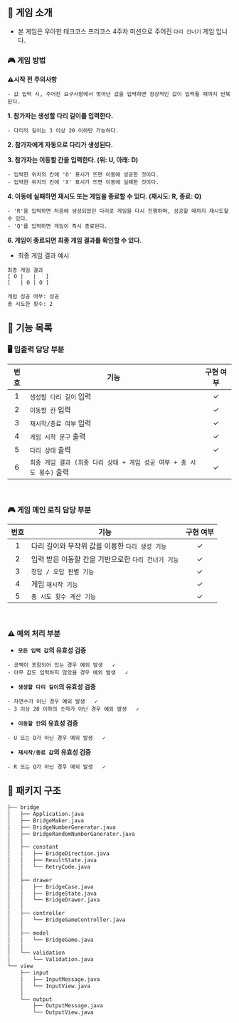 ## 🌉 게임 소개

- 본 게임은 우아한 테크코스 프리코스 4주차 미션으로 주어진 ```다리 건너기``` 게임 입니다.

### 🎮 게임 방법

**⚠️시작 전 주의사항**
```
- 값 입력 시, 주어진 요구사항에서 벗어난 값을 입력하면 정상적인 값이 입력될 때까지 반복된다.
```

**1. 참가자는 생성할 다리 길이를 입력한다.**
```
- 다리의 길이는 3 이상 20 이하만 가능하다.
```

**2. 참가자에게 자동으로 다리가 생성된다.**

**3. 참가자는 이동할 칸을 입력한다. (위: U, 아래: D)**
```
- 입력한 위치의 칸에 'O' 표시가 뜨면 이동에 성공한 것이다.
- 입력한 위치의 칸에 'X' 표시가 뜨면 이동에 실패한 것이다.
```

**4. 이동에 실패하면 재시도 또는 게임을 종료할 수 있다. (재시도: R, 종료: Q)**
```
- 'R'을 입력하면 처음에 생성되었던 다리로 게임을 다시 진행하며, 성공할 때까지 재시도할 수 있다.
- 'Q'를 입력하면 게임이 즉시 종료된다.
```

**6. 게임이 종료되면 최종 게임 결과를 확인할 수 있다.**
- 최종 게임 결과 예시
```
최종 게임 결과
[ O |   |   ]
[   | O | O ]

게임 성공 여부: 성공
총 시도한 횟수: 2
```

##  🌉 기능 목록

### 🖥 입출력 담당 부분
| 번호  | 기능                                                | 구현 여부 |
|:---:|---------------------------------------------------|:-----:|
|  1  | ```생성할 다리 길이``` 입력                                |   ✓   |
|  2  | ```이동할 칸``` 입력                                    |   ✓   |
|  3  | ```재시작/종료 여부``` 입력                                |   ✓   |
|  4  | ```게임 시작 문구``` 출력                                 |   ✓   |
|  5  | ```다리 상태``` 출력                                    |   ✓    |
|  6  | ```최종 게임 결과 (최종 다리 상태 + 게임 성공 여부 + 총 시도 횟수)``` 출력 |  ✓     |

<br/>

### 🎮 게임 메인 로직 담당 부분
| 번호  | 기능                                 | 구현 여부  |
|:---:|------------------------------------|:------:|
|  1  | 다리 길이와 무작위 값을 이용한 ```다리 생성 기능```   | ✓      |
|  2  | 입력 받은 이동할 칸을 기반으로한 ```다리 건너기 기능``` |  ✓      |
|  3  | ```정답 / 오답 판별 기능```                |  ✓      |
|  4  | 게임 ```재시작 기능```                    |   ✓     |
|  5  | ```총 시도 횟수 계산 기능```                |  ✓      |




<br/>

### ⚠️ 예외 처리 부분

- **```모든 입력 값```의 유효성 검증**
```
- 공백이 포함되어 있는 경우 예외 발생   ✓
- 아무 값도 입력하지 않았을 경우 예외 발생   ✓
```

- **```생성할 다리 길이```의 유효성 검증**
```
- 자연수가 아닌 경우 예외 발생   ✓
- 3 이상 20 이하의 숫자가 아닌 경우 예외 발생   ✓
```

- **```이동할 칸```의 유효성 검증**
```
- U 또는 D가 아닌 경우 예외 발생   ✓
```

- **```재시작/종료 값```의 유효성 검증**
```
- R 또는 Q가 아닌 경우 예외 발생   ✓
```

## 📁 패키지 구조
```bash
├── bridge
│   ├── Application.java
│   ├── BridgeMaker.java
│   ├── BridgeNumberGenerator.java
│   ├── BridgeRandomNumberGanerator.java
│   │
│   ├── constant
│   │   ├── BridgeDirection.java
│   │   ├── ResultState.java
│   │   └── RetryCode.java
│   │ 
│   ├── drawer
│   │   ├── BridgeCase.java
│   │   ├── BridgeState.java
│   │   └── BridgeDrawer.java
│   │  
│   ├── controller
│   │   └── BridgeGameController.java
│   │  
│   ├── model
│   │   └── BridgeGame.java
│   │  
│   └── validation
│       └── Validation.java
└── view
    ├── input
    │   ├── InputMessage.java
    │   └── InputView.java
    │
    └── output
        ├── OutputMessage.java
        └── OutputView.java
``` 